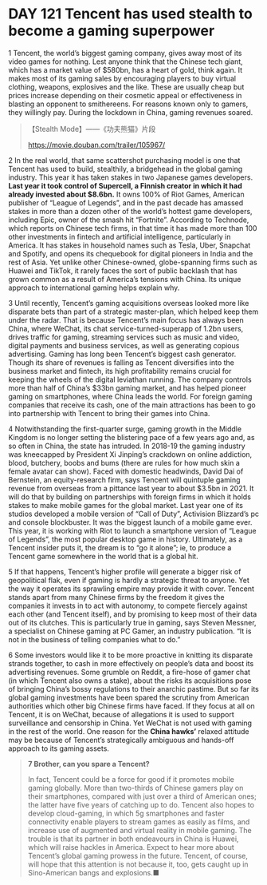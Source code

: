 # DAY 121 Tencent has used stealth to become a gaming superpower
1 Tencent, the world’s biggest gaming company, gives away most of its video games for nothing. Lest anyone think that the Chinese tech giant, which has a market value of $580bn, has a heart of gold, think again. It makes most of its gaming sales by encouraging players to buy virtual clothing, weapons, explosives and the like. These are usually cheap but prices increase depending on their cosmetic appeal or effectiveness in blasting an opponent to smithereens. For reasons known only to gamers, they willingly pay. During the lockdown in China, gaming revenues soared.

> 【Stealth Mode】——《功夫熊猫》片段
>
> https://movie.douban.com/trailer/105967/
>

2 In the real world, that same scattershot purchasing model is one that Tencent has used to build, stealthily, a bridgehead in the global gaming industry. This year it has taken stakes in two Japanese games developers. **Last year it took control of Supercell, a Finnish creator in which it had already invested about $8.6bn.** It owns 100% of Riot Games, American publisher of “League of Legends”, and in the past decade has amassed stakes in more than a dozen other of the world’s hottest game developers, including Epic, owner of the smash hit “Fortnite”. According to Technode, which reports on Chinese tech firms, in that time it has made more than 100 other investments in fintech and artificial intelligence, particularly in America. It has stakes in household names such as Tesla, Uber, Snapchat and Spotify, and opens its chequebook for digital pioneers in India and the rest of Asia. Yet unlike other Chinese-owned, globe-spanning firms such as Huawei and TikTok, it rarely faces the sort of public backlash that has grown common as a result of America’s tensions with China. Its unique approach to international gaming helps explain why.

3 Until recently, Tencent’s gaming acquisitions overseas looked more like disparate bets than part of a strategic master-plan, which helped keep them under the radar. That is because Tencent’s main focus has always been China, where WeChat, its chat service-turned-superapp of 1.2bn users, drives traffic for gaming, streaming services such as music and video, digital payments and business services, as well as generating copious advertising. Gaming has long been Tencent’s biggest cash generator. Though its share of revenues is falling as Tencent diversifies into the business market and fintech, its high profitability remains crucial for keeping the wheels of the digital leviathan running. The company controls more than half of China’s $33bn gaming market, and has helped pioneer gaming on smartphones, where China leads the world. For foreign gaming companies that receive its cash, one of the main attractions has been to go into partnership with Tencent to bring their games into China.

4 Notwithstanding the first-quarter surge, gaming growth in the Middle Kingdom is no longer setting the blistering pace of a few years ago and, as so often in China, the state has intruded. In 2018-19 the gaming industry was kneecapped by President Xi Jinping’s crackdown on online addiction, blood, butchery, boobs and bums (there are rules for how much skin a female avatar can show). Faced with domestic headwinds, David Dai of Bernstein, an equity-research firm, says Tencent will quintuple gaming revenue from overseas from a pittance last year to about $3.5bn in 2021. It will do that by building on partnerships with foreign firms in which it holds stakes to make mobile games for the global market. Last year one of its studios developed a mobile version of “Call of Duty”, Activision Blizzard’s pc and console blockbuster. It was the biggest launch of a mobile game ever. This year, it is working with Riot to launch a smartphone version of “League of Legends”, the most popular desktop game in history. Ultimately, as a Tencent insider puts it, the dream is to “go it alone”; ie, to produce a Tencent game somewhere in the world that is a global hit.

5 If that happens, Tencent’s higher profile will generate a bigger risk of geopolitical flak, even if gaming is hardly a strategic threat to anyone. Yet the way it operates its sprawling empire may provide it with cover. Tencent stands apart from many Chinese firms by the freedom it gives the companies it invests in to act with autonomy, to compete fiercely against each other (and Tencent itself), and by promising to keep most of their data out of its clutches. This is particularly true in gaming, says Steven Messner, a specialist on Chinese gaming at PC Gamer, an industry publication. “It is not in the business of telling companies what to do.”

6 Some investors would like it to be more proactive in knitting its disparate strands together, to cash in more effectively on people’s data and boost its advertising revenues. Some grumble on Reddit, a fire-hose of gamer chat (in which Tencent also owns a stake), about the risks its acquisitions pose of bringing China’s bossy regulations to their anarchic pastime. But so far its global gaming investments have been spared the scrutiny from American authorities which other big Chinese firms have faced. If they focus at all on Tencent, it is on WeChat, because of allegations it is used to support surveillance and censorship in China. Yet WeChat is not used with gaming in the rest of the world. One reason for the **China hawks’** relaxed attitude may be because of Tencent’s strategically ambiguous and hands-off approach to its gaming assets.

> **7 Brother, can you spare a Tencent?**
>
> In fact, Tencent could be a force for good if it promotes mobile gaming globally. More than two-thirds of Chinese gamers play on their smartphones, compared with just over a third of American ones; the latter have five years of catching up to do. Tencent also hopes to develop cloud-gaming, in which 5g smartphones and faster connectivity enable players to stream games as easily as films, and increase use of augmented and virtual reality in mobile gaming. The trouble is that its partner in both endeavours in China is Huawei, which will raise hackles in America. Expect to hear more about Tencent’s global gaming prowess in the future. Tencent, of course, will hope that this attention is not because it, too, gets caught up in Sino-American bangs and explosions.■
>


